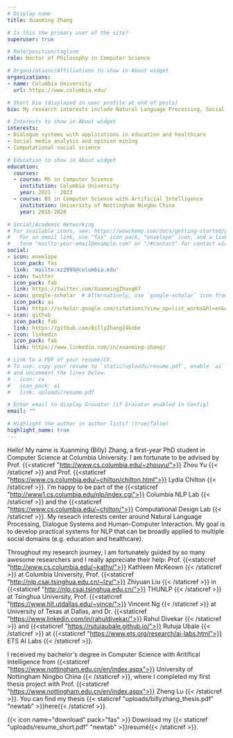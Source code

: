 ```yaml
---
# Display name
title: Xuanming Zhang

# Is this the primary user of the site?
superuser: true

# Role/position/tagline
role: Doctor of Philosophy in Computer Science

# Organizations/Affiliations to show in About widget
organizations:
- name: Columbia University
  url: https://www.columbia.edu/

# Short bio (displayed in user profile at end of posts)
bio: My research interests include Natural Language Processing, Social Computing, Dialogue Systems and Human-Computer Interaction.

# Interests to show in About widget
interests:
- Dialogue systems with applications in education and healthcare
- Social media analysis and opinion mining
- Computational social science

# Education to show in About widget
education:
  courses:
  - course: MS in Computer Science
    institution: Columbia University
    year: 2021 - 2023
  - course: BS in Computer Science with Artificial Intelligence
    institution: University of Nottingham Ningbo China
    year: 2016-2020

# Social/Academic Networking
# For available icons, see: https://wowchemy.com/docs/getting-started/page-builder/#icons
#   For an email link, use "fas" icon pack, "envelope" icon, and a link in the
#   form "mailto:your-email@example.com" or "/#contact" for contact widget.
social:
- icon: envelope
  icon_pack: fas
  link: 'mailto:xz2995@columbia.edu'
- icon: twitter
  icon_pack: fab
  link: https://twitter.com/XuanmingZhang07
- icon: google-scholar  # Alternatively, use `google-scholar` icon from `ai` icon pack
  icon_pack: ai
  link: https://scholar.google.com/citations?view_op=list_works&hl=en&authuser=1&user=AMDiesgAAAAJ
- icon: github
  icon_pack: fab
  link: https://github.com/BillyZhang24kobe
- icon: linkedin
  icon_pack: fab
  link: https://www.linkedin.com/in/xuanming-zhang/

# Link to a PDF of your resume/CV.
# To use: copy your resume to `static/uploads/resume.pdf`, enable `ai` icons in `params.toml`, 
# and uncomment the lines below.
# - icon: cv
#   icon_pack: ai
#   link: uploads/resume.pdf

# Enter email to display Gravatar (if Gravatar enabled in Config)
email: ""

# Highlight the author in author lists? (true/false)
highlight_name: true
---
```

Hello! My name is Xuanming (Billy) Zhang, a first-year PhD student in Computer Science at Columbia University. I am fortunate to be advised by Prof. {{<staticref "http://www.cs.columbia.edu/~zhouyu/">}} Zhou Yu {{< /staticref >}} and Prof. {{<staticref "https://www.cs.columbia.edu/~chilton/chilton.html">}} Lydia Chilton {{< /staticref >}}. I'm happy to be part of the {{<staticref "http://www1.cs.columbia.edu/nlp/index.cgi">}} Columbia NLP Lab {{< /staticref >}} and the {{<staticref "https://www.cs.columbia.edu/~chilton/">}} Computational Design Lab {{< /staticref >}}. My reseach interests center around Natural Language Processing, Dialogue Systems and Human-Computer Interaction. My goal is to develop practical systems for NLP that can be broadly applied to multiple social domains (e.g. education and healthcare).

Throughout my research journey, I am fortunately guided by so many awesome researchers and I really appreciate their help: Prof. {{<staticref "http://www.cs.columbia.edu/~kathy/">}} Kathleen McKeown {{< /staticref >}} at Columbia University, Prof. {{<staticref "http://nlp.csai.tsinghua.edu.cn/~lzy/">}} Zhiyuan Liu {{< /staticref >}} in {{<staticref "http://nlp.csai.tsinghua.edu.cn/">}} THUNLP {{< /staticref >}} at Tsinghua University, Prof. {{<staticref "https://www.hlt.utdallas.edu/~vince/">}} Vincent Ng {{< /staticref >}} at University of Texas at Dallas, and Dr. {{<staticref "https://www.linkedin.com/in/rahuldivekar/">}} Rahul Divekar  {{< /staticref >}} and {{<staticref "https://rutujaubale.github.io/">}} Rutuja Ubale {{< /staticref >}} at {{<staticref "https://www.ets.org/research/ai-labs.html">}} ETS AI Labs {{< /staticref >}}.

<!-- At present, I am a Graduate Research Intern at the {{<staticref "http://www1.cs.columbia.edu/nlp/index.cgi">}} NLP Lab at Columbia {{< /staticref >}}, working closely with Prof. {{<staticref "http://www.cs.columbia.edu/~kathy/">}} Kathleen McKeown {{< /staticref >}} on emotion analysis, and with Prof. {{<staticref "http://www.cs.columbia.edu/~zhouyu/">}} Zhou Yu {{< /staticref >}} on Dialogue Systems. Meanwhile, I also serve as a Collegiate Associate at {{<staticref "https://www.ets.org/research/ai-labs.html">}} ETS AI Labs {{< /staticref >}}, where I work with {{<staticref "https://www.linkedin.com/in/rahuldivekar/">}} Rahul Divekar  {{< /staticref >}} and {{<staticref "https://rutujaubale.github.io/">}} Rutuja Ubale  {{< /staticref >}} on spoken languge understanding for English Language Learning. Before joining Columbia and ETS AI Labs, I was a full-time Research Assistant in {{<staticref "http://nlp.csai.tsinghua.edu.cn/">}} THUNLP {{< /staticref >}} at Tsinghua University, advised by Prof. {{<staticref "http://nlp.csai.tsinghua.edu.cn/~lzy/">}} Zhiyuan Liu {{< /staticref >}} on NLP applications in Computational Social Science. I also keep close connection with Prof. {{<staticref "https://www.hlt.utdallas.edu/~vince/">}} Vincent Ng {{< /staticref >}} at UT Dallas on sentiment analysis. -->
 
I received my bachelor's degree in Computer Science with Aritifical Intelligence from {{<staticref "https://www.nottingham.edu.cn/en/index.aspx">}} University of Nottingham Ningbo China {{< /staticref >}}, where I completed my first thesis project with Prof. {{<staticref "https://www.nottingham.edu.cn/en/index.aspx">}} Zheng Lu {{< /staticref >}}. You can find my thesis {{< staticref "uploads/billyzhang_thesis.pdf" "newtab" >}}here{{< /staticref >}}.
 
 
{{< icon name="download" pack="fas" >}} Download my {{< staticref "uploads/resume_short.pdf" "newtab" >}}resumé{{< /staticref >}}.
